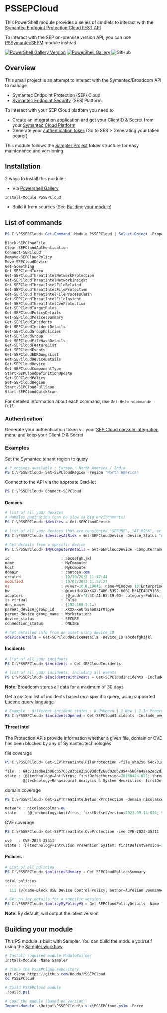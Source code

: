 # PSSEPCloud

This PowerShell module provides a series of cmdlets to interact with the [Symantec Endpoint Protection Cloud REST API](https://apidocs.securitycloud.symantec.com/#/doc?id=ses_auth)

To interact with the SEP on-premise version API, you can use [PSSymantecSEPM](https://github.com/Douda/PSSymantecSEPM) module instead

[![PowerShell Gallery Version](https://img.shields.io/powershellgallery/v/PSSEPCloud?style=flat-square)](https://www.powershellgallery.com/packages/PSSEPCloud)
[![PowerShell Gallery](https://img.shields.io/powershellgallery/dt/PSSEPCloud?style=flat-square)](https://www.powershellgallery.com/packages/PSSEPCloud)
![GitHub](https://img.shields.io/github/license/Douda/PSSEPCloud?style=flat-square)

## Overview
This small project is an attempt to interact with the Symantec/Broadcom API to manage 

- Symantec Endpoint Protection (SEP) Cloud 
- [Symantec Endpoint Security](https://SEP.securitycloud.symantec.com/v2/home/dashboard) (SES) Platform.

To interact with your SEP Cloud platform you need to 
- Create an [integration application](https://techdocs.broadcom.com/us/en/symantec-security-software/endpoint-security-and-management/endpoint-security/sescloud/Settings/creating-a-client-application-v132702110-d4152e4057.html) and get your ClientID & Secret from your [Symantec Cloud Platform](https://SEP.securitycloud.symantec.com/v2/home/dashboard)
- Generate your [authentication token](https://apidocs.securitycloud.symantec.com/#/doc?id=ses_auth) (Go to SES > Generating your token bearer)


This module follows the [Sampler Project](https://github.com/gaelcolas/Sampler) folder structure for easy maintenance and versioning


## Installation
2 ways to install this module :
- Via [Powershell Gallery](https://www.powershellgallery.com/packages/PSSEPCloud/) 
```PowerShell
Install-Module PSSEPCloud
```
- Build it from sources (See [Building your module](##Building-your-module))

## List of commands
```PowerShell
PS C:\PSSEPCloud> Get-Command -Module PSSEPCloud | Select-Object -Property Name

Block-SEPCloudFile
Clear-SEPCloudAuthentication
Connect-SEPCloud
Remove-SEPCloudPolicy
Move-SEPCloudDevice
Get-Something
Get-SEPCloudToken
Get-SEPCloudThreatIntelNetworkProtection
Get-SEPCloudThreatIntelNetworkInsight
Get-SEPCloudThreatIntelFileRelated
Get-SEPCloudThreatIntelFileProtection
Get-SEPCloudThreatIntelFileProcessChain
Get-SEPCloudThreatIntelFileInsight
Get-SEPCloudThreatIntelCveProtection
Get-SEPCloudTargetRules
Get-SEPCloudPolicyDetails
Get-SEPCloudPolicesSummary
Get-SEPCloudIncidents
Get-SEPCloudIncidentDetails
Get-SEPCloudGroupPolicies
Get-SEPCloudGroup
Get-SEPCloudFileHashDetails
Get-SEPCloudFeatureList
Get-SEPCloudEvents
Get-SEPCloudEDRDumpsList
Get-SEPCloudDeviceDetails
Get-SEPCloudDevice
Get-SEPCloudComponentType
Start-SEPCloudDefinitionUpdate
Set-SEPCloudPolicy
Set-SEPCloudRegion
Start-SEPCloudFullScan
Start-SEPCloudQuickScan
```

For detailed information about each command, use `Get-Help <command> -Full`

### Authentication
Generate your authentication token via your [SEP Cloud console integration menu](https://SEP.securitycloud.symantec.com/v2/integration/client-applications) and keep your ClientID & Secret

### Examples

Set the Symantec tenant region to query

```PowerShell
# 3 regions available : Europe / North America / India
PS C:\PSSEPCloud> Set-SEPCloudRegion -region 'North America'
```

Connect to the API via the approate Cmd-let

```PowerShell
PS C:\PSSEPCloud> Connect-SEPCloud
```

#### Devices
```PowerShell
# list of all your devices
# Handles pagination (can be slow on big environments)
PS C:\PSSEPCloud> $devices = Get-SEPCloudDevice
```

```PowerShell
# list of all your devices that are considered "SECURE", "AT_RISK", or "COMPROMISED"
PS C:\PSSEPCloud> $devicesAtRisk = Get-SEPCloudDevice -Device_Status "AT_RISK"
```

```PowerShell
# Get details from a specific device
PS C:\PSSEPCloud> $MyComputerDetails = Get-SEPCloudDevice -Computername MyComputer

id                       : abcdefghijkl
name                     : MyComputer
host                     : MyComputer
domain                   : contoso.com
created                  : 10/10/2022 11:47:44
modified                 : 19/07/2023 21:57:27
os                       : @{ver=10.0.19045; name=Windows 10 Enterprise Edition; type=WINDOWS_WORKSTATION; 64_bit=True; lang=fr; major_ver=10; minor_ver=0; sp=0; tz_offset=60; user=first.last; user_domain=CONTOSO.COM; vol_avail_mb=93037; vol_cap_mb=241126}
hw                       : @{uuid=XXXXXXX-E406-5392-66BC-B3AEE4BC9185; bios_ver=ACER - 12F0 R1CET66W(1.35 ); cpu_mhz=2096; cpu_type=AMD64 Family 23 Model 96 Stepping 1; log_cpus=12; mem_mb=15592...}
adapters                 : {@{addr=74:4C:A1:B5:C9:0D; category=Public; ipv4Address=192.168.128.20; ipv4_gw=192.168.128.1; ipv4_prefix=24; mask=255.255.255.0}}
is_virtual               : False
dns_names                : {192.168.1.1…}
parent_device_group_id   : XXXX-KeUTx2ao0zIr0fpyA
parent_device_group_name : Workstations
device_status            : SECURE
connection_status        : ONLINE
```
```PowerShell
# Get detailed info from an asset using device_ID
$deviceDetails = Get-SEPCloudDeviceDetails -Device_ID abcdefghijkl
```
#### Incidents

```PowerShell
# list of all your incidents
PS C:\PSSEPCloud> $incidents = Get-SEPCloudIncidents
```

```PowerShell
# list of all your incidents, including all events
PS C:\PSSEPCloud> $incidentsWithEvents = Get-SEPCloudIncidents -Include_Events
```
**Note**: Broadcom stores all data for a maximum of 30 days

Get a custom list of incidents based on a specific query, using supported [Lucene query language](https://techdocs.broadcom.com/us/en/symantec-security-software/endpoint-security-and-management/endpoint-detection-and-response/4-5/about-the-ways-to-search-for-indicators-of-comprom-v115770112-d38e14827/search-query-syntax-v124335086-d38e19040.html). 

```PowerShell
# Example : different incident states : 0 Unknown | 1 New | 2 In Progress | 3 On Hold | 4 Resolved | 5 Closed
PS C:\PSSEPCloud> $incidentsOpened = Get-SEPCloudIncidents -Include_events -Query "state_id: [0 TO 3]"
```

#### Threat Intel
The Protection APIs provide information whether a given file, domain or CVE has been blocked by any of Symantec technologies

file coverage
```PowerShell
PS C:\PSSEPCloud> Get-SEPThreatIntelFileProtection -file_sha256 64c731adbe1b96cb5765203b1e215093dcf268d020b299445884a4ae62ed2d3a | fl

file  : 64c731adbe1b96cb5765203b1e215093dcf268d020b299445884a4ae62ed2d3a
state : {@{technology=AntiVirus; firstDefsetVersion=20160428.021; threatName=Trojan.Gen.2}, @{technology=Intrusion Prevention System; firstDefsetVersion=20221025.061; threatName=System Infected: Trojan.Backdoor Activity 634},
        @{technology=Behavioural Analysis & System Heuristics; firstDefsetVersion=20230420.001; threatName=SONAR.SuspScr!gen1}}
```
domain coverage
```PowerShell
PS C:\PSSEPCloud> Get-SEPThreatIntelNetworkProtection -domain nicolascoolman.eu | fl

network : nicolascoolman.eu
state   : {@{technology=AntiVirus; firstDefsetVersion=2023.03.14.024; threatName=WS.Reputation.1}, @{technology=Behavioural Analysis & System Heuristics; firstDefsetVersion=20230301.001; threatName=SONAR.Heur.Dropper}}
```

CVE coverage
```PowerShell
PS C:\PSSEPCloud> Get-SEPThreatIntelCveProtection -cve CVE-2023-35311 | fl

cve   : CVE-2023-35311
state : {@{technology=Intrusion Prevention System; firstDefsetVersion=20230712.061; threatName=Web Attack: Microsoft Outlook CVE-2023-35311}}
```


#### Policies
```PowerShell
# List of all policies
PS C:\PSSEPCloud> $policiesSUmmary = Get-SEPCloudPolicesSummary

total policies
----- --------
  111 {@{name=Block USB Device Control Policy; author=Aurelien Boumanne; policy_uid=xxxxxxx...
```

```PowerShell
# Get policy details for a specific version
PS C:\PSSEPCloud> $policyMyPolicyV5 = Get-SEPCloudPolicyDetails -Name "My Policy" -Version 5
```
**Note**: By default, will output the latest version

## Building your module
This PS module is built with Sampler. You can build the module yourself using the [Sampler workflow](https://github.com/gaelcolas/Sampler#how-to-set-up-the-build-environment-in-the-current-powershell-session)
```PowerShell
# Install required module ModuleBuilder
Install-Module -Name Sampler

# Clone the PSSEPCloud repository
git clone https://github.com/Douda/PSSEPCloud
cd PSSEPCloud

# Build PSSEPCloud module
./build.ps1

# Load the module (based on version)
Import-Module .\Output\PSSEPCloud\x.x.x\PSSEPCloud.ps1m -Force
```
